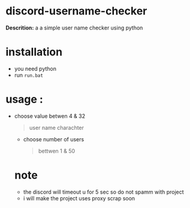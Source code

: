 # discord-username-checker
**Descrition:** a a simple user name checker using python 
# installation
- you need python
- run `run.bat`
# usage :
- choose value betwen 4 & 32
  > user name charachter
  - choose number of users
    > bettwen 1 & 50
  # note
  - the discord will timeout u for 5 sec so do not spamm with project
  - i will make the project uses proxy scrap soon
